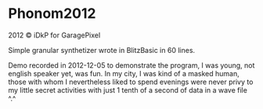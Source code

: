 # Phonom2012
2012 © iDkP for GaragePixel

Simple granular synthetizer wrote in BlitzBasic in 60 lines.

Demo recorded in 2012-12-05 to demonstrate the program, I was young, not english speaker yet, was fun.
In my city, I was kind of a masked human, those with whom I nevertheless liked to spend evenings were never privy to my little secret activities with just 1 tenth of a second of data in a wave file ^.^
